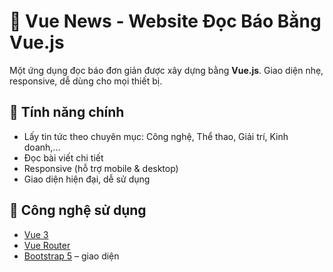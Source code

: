 # 📰 Vue News - Website Đọc Báo Bằng Vue.js

Một ứng dụng đọc báo đơn giản được xây dựng bằng **Vue.js**. Giao diện nhẹ, responsive, dễ dùng cho mọi thiết bị.

## 🚀 Tính năng chính

- Lấy tin tức theo chuyên mục: Công nghệ, Thể thao, Giải trí, Kinh doanh,...
- Đọc bài viết chi tiết
- Responsive (hỗ trợ mobile & desktop)
- Giao diện hiện đại, dễ sử dụng



## 🧱 Công nghệ sử dụng

- [Vue 3](https://vuejs.org/)
- [Vue Router](https://router.vuejs.org/)
- [Bootstrap 5](https://getbootstrap.com/) – giao diện


